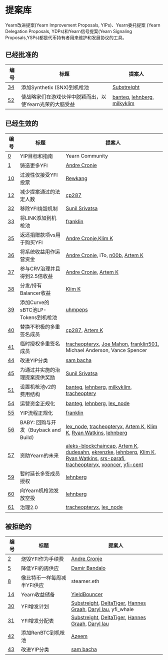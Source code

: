 # 提案库

Yearn改进提案(Yearn Improvement Proposals, YIPs)、Yearn委托提案 (Yearn Delegation Proposals, YDPs)和Yearn信号提案(Yearn Signaling Proposals,YSPs)都是代币持有者用来维护和发展协议的工具。

## 已经批准的

|编号|标题|提案人|
|------|-----|------|
|[34](https://yips.yearn.finance/YIPS/yip-34)|添加Synthetix (SNX)到机枪池|[Substreight](https://github.com/substreight)|
|[52](https://yips.yearn.finance/YIPS/yip-52)|使战略家们在游戏伙伴中脱颖而出，以使Yearn光荣的大脑受益|[banteg](https://github.com/banteg), [lehnberg](https://github.com/lehnberg), [milkyklim](https://github.com/milkyklim)|

## 已经生效的

|编号|标题|提案人|
|------|-----|------|
|[0](https://yips.yearn.finance/YIPS/yip-0)|YIP目标和指南|Yearn Community|
|[1](https://yips.yearn.finance/YIPS/yip-1)|铸造更多YFI|[Andre Cronje](https://github.com/andrecronje)|
|[10](https://yips.yearn.finance/YIPS/yip-10)|过渡性仅接受YFI投票|[Rewkang](https://github.com/rewkang)|
|[12](https://yips.yearn.finance/YIPS/yip-12)|减少提案通过的法定人数|[cp287](https://github.com/illlefr4u)|
|[32](https://yips.yearn.finance/YIPS/yip-32)|移除YFI烧毁机制|[Sunil Srivatsa](https://github.com/alphastorm)|
|[33](https://yips.yearn.finance/YIPS/yip-33)|将LINK添加到机枪池|[franklin](https://github.com/franklin501)|
|[35](https://yips.yearn.finance/YIPS/yip-35)|返还捐赠款项vs用于购买YFI|[Andre Cronje](https://github.com/andrecronje),[Klim K](https://github.com/milkyklim)|
|[36](https://yips.yearn.finance/YIPS/yip-36)|将系统收益用作运营资金|[Andre Cronje](https://github.com/andrecronje), iTo, [n00b](https://github.com/jchi18), [Artem K](https://github.com/banteg)|
|[37](https://yips.yearn.finance/YIPS/yip-37)|参与CRV治理并且得到2.5倍收益|[Andre Cronje](https://github.com/andrecronje), [Artem K](https://github.com/banteg)|
|[38](https://yips.yearn.finance/YIPS/yip-38)|分发/持有Balancer收益|[Klim K](https://github.com/milkyklim)|
|[39](https://yips.yearn.finance/YIPS/yip-39)|添加Curve的sBTC池LP-Tokens到机枪池|[uhmpeps](https://github.com/az)|
|[40](https://yips.yearn.finance/YIPS/yip-40)|替换不积极的多重签名成员|[cp287](https://github.com/illlefr4u), [Artem K](https://github.com/banteg)|
|[41](https://yips.yearn.finance/YIPS/yip-41)|临时授权多重签名成员|[tracheopteryx](https://github.com/tracheopteryx), [Joe Mahon](https://github.com/Substreight), [franklin501](https://github.com/franklin501), Michael Anderson, Vance Spencer|
|[44](https://yips.yearn.finance/YIPS/yip-44)|改进YIP分类|[sam bacha](sam@freighttrust.com)|
|[45](https://yips.yearn.finance/YIPS/yip-45)|为通过并实施的治理提案提供奖励|[Sunil Srivatsa](https://github.com/alphastorm)|
|[51](https://yips.yearn.finance/YIPS/yip-51)|设置机枪池v2的费用结构|[banteg](https://github.com/banteg), [lehnberg](https://github.com/lehnberg), [milkyklim](https://github.com/milkyklim), [tracheoptery](https://github.com/tracheopteryx)|
|[54](https://yips.yearn.finance/YIPS/yip-54)|运营资金正规化|[banteg](https://github.com/banteg), [lehnberg](https://github.com/lehnberg), [lex_node](https://github.com/lex-node)|[milkyklim](https://github.com/milkyklim), [tracheopteryx](https://github.com/tracheopteryx)|
|[55](https://gov.yearn.finance/t/yip-55-formalize-the-yip-process/7959/7)|YIP流程正规化|[franklin](https://github.com/franklin501)|
|[56](https://snapshot.org/#/yearn/proposal/Qmb6gBzjvgLMazSrQQGVcjutLNdkVyM2Lh6yckMzdoaHWZ)|BABY: 回购与开发（Buyback and Build）|[lex_node](https://github.com/lex-node), [tracheopteryx](https://github.com/tracheopteryx), [Artem K](https://github.com/banteg), [Klim K](https://github.com/milkyklim), [Ryan Watkins](https://twitter.com/RyanWatkins_), [lehnberg](https://github.com/lehnberg)|
|[57](https://snapshot.org/#/yearn/proposal/QmX8oYTSkaXSARYZn7RuQzUufW9bVVQtwJ3zxurWrquS9a)| 资助Yearn的未来| [aleks-blockchaincap](https://gov.yearn.finance/u/aleks-blockchaincap/summary), [Artem K](https://github.com/banteg), [dudesahn](https://twitter.com/dudesahn), [ekrenzke](https://gov.yearn.finance/u/ekrenzke), [lehnberg](https://github.com/lehnberg), [Klim K](https://github.com/milkyklim), [Ryan Watkins](https://twitter.com/RyanWatkins_), [srs-parafi](https://gov.yearn.finance/u/srs-parafi/summary), [tracheopteryx](https://github.com/tracheopteryx), [vooncer](https://gov.yearn.finance/u/vooncer/summary), [yfi-cent](https://gov.yearn.finance/u/yfi-cent/summary)|
|[59](https://snapshot.org/#/yearn/proposal/QmdRCXH6BQpNcucoZqAtS5hQKjckE2428qiZoWjxmJXbs3)|暂时延长多签成员授权|[lehnberg](https://github.com/lehnberg)|
|[60](https://snapshot.org/#/ybaby.eth/proposal/QmNqAqRKMFcoRjaRYAKCVETij6sjJ4S1293kbpYDMVvcjB)|向Yearn机枪池发放空投|[lehnberg](https://github.com/lehnberg)|
|[61](https://snapshot.org/#/ybaby.eth/proposal/QmSMyYeKrRpnA7Xn56o2NtbCUzxmhzCupL7LxMA1reXxq4)|治理2.0|[tracheopteryx](https://github.com/tracheopteryx), [lex_node](https://github.com/lex-node)|

## 被拒绝的

|编号|标题|提案人|
|------|-----|------|
|[2](https://yips.yearn.finance/YIPS/yip-2)|烧毁YFI作为手续费	|[Andre Cronje](https://github.com/andrecronje)|
|[5](https://yips.yearn.finance/YIPS/yip-5)|降低YFI的周供应|[Damir Bandalo](https://github.com/sikiriki12)|
|[8](https://yips.yearn.finance/YIPS/yip-8)|像比特币一样每周减半YFI供应|steamer.eth|
|[14](https://yips.yearn.finance/YIPS/yip-14)|Yearn收益储备	|[YieldBouncer](https://github.com/yieldbouncer)|
|[30](https://yips.yearn.finance/YIPS/yip-30)|YFI增发计划|[Substreight](https://github.com/substreight), [DeltaTiger](https://github.com/deltatigernz), [Hannes Graah](https://github.com/Graadient), [Daryl lau](https://github.com/Daryllautk), yfi_whale|
|[31](https://yips.yearn.finance/YIPS/yip-31)|YFI增发分配表|[Substreight](https://github.com/substreight), [DeltaTiger](https://github.com/deltatigernz), [Hannes Graah](https://github.com/Graadient), [Daryl lau](https://github.com/Daryllautk)|
|[42](https://yips.yearn.finance/YIPS/yip-42)|添加RenBTC到机枪池|[Azeem](https://github.com/zu-ctrl)|
|[43](https://yips.yearn.finance/YIPS/yip-43)|改进YIP分类|[sam bacha](sam@freighttrust.com)|
